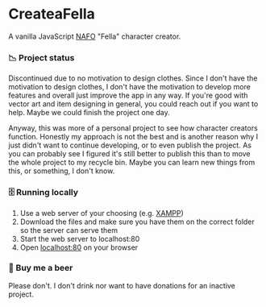 # CreateaFella
A vanilla JavaScript [NAFO](https://en.wikipedia.org/wiki/NAFO_(group)) "Fella" character creator.

### 📉 Project status

Discontinued due to no motivation to design clothes. Since I don't have the motivation to design clothes, I don't have the motivation to develop more features and overall just improve the app in any way. If you're good with vector art and item designing in general, you could reach out if you want to help. Maybe we could finish the project one day. 

Anyway, this was more of a personal project to see how character creators function. Honestly my approach is not the best and is another reason why I just didn't want to continue developing, or to even publish the project. As you can probably see I figured it's still better to publish this than to move the whole project to my recycle bin. Maybe you can learn new things from this, or something, I don't know.

### 🗄️ Running locally

1. Use a web server of your choosing (e.g. [XAMPP](https://www.apachefriends.org/download.html))
2. Download the files and make sure you have them on the correct folder so the server can serve them
3. Start the web server to localhost:80
4. Open [localhost:80](http://localhost:80) on your browser

### 🍺 Buy me a beer

Please don't. I don't drink nor want to have donations for an inactive project.
